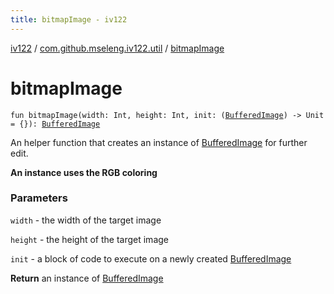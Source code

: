 ```yaml
---
title: bitmapImage - iv122
---
```


[iv122](../index.md) / [com.github.mseleng.iv122.util](index.md) / [bitmapImage](.)

# bitmapImage

`fun bitmapImage(width: Int, height: Int, init: (`[`BufferedImage`](http://docs.oracle.com/javase/6/docs/api/java/awt/image/BufferedImage.html)`) -> Unit = {}): `[`BufferedImage`](http://docs.oracle.com/javase/6/docs/api/java/awt/image/BufferedImage.html)

An helper function that creates an instance of [BufferedImage](http://docs.oracle.com/javase/6/docs/api/java/awt/image/BufferedImage.html) for further edit.

**An instance uses the RGB coloring**

### Parameters

`width` - the width of the target image

`height` - the height of the target image

`init` - a block of code to execute on a newly created [BufferedImage](http://docs.oracle.com/javase/6/docs/api/java/awt/image/BufferedImage.html)

**Return**
an instance of [BufferedImage](http://docs.oracle.com/javase/6/docs/api/java/awt/image/BufferedImage.html)

